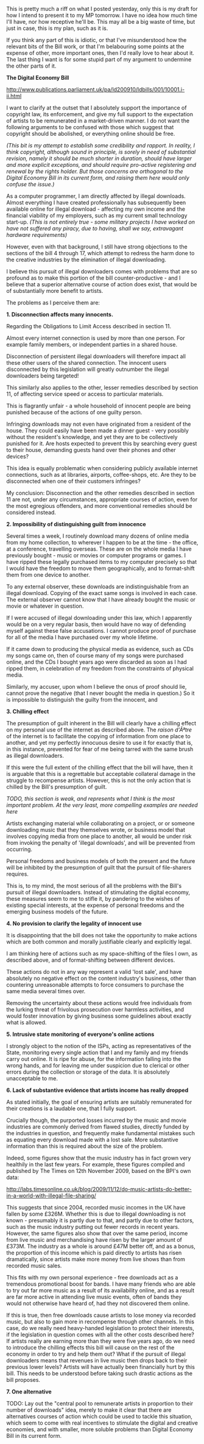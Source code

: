 <!--
.. title: My objections to the Digital Economy Bill
.. slug: my-objections-to-the-digital-economy-bill
.. date: 2009-12-04 00:32:58-06:00
.. tags: geek,imho
-->


This is pretty much a riff on what I posted yesterday, only this is my
draft for how I intend to present it to my MP tomorrow. I have no idea
how much time I'll have, nor how receptive he'll be. This may all be a
big waste of time, but just in case, this is my plan, such as it is.

If you think any part of this is idiotic, or that I've misunderstood how
the relevant bits of the Bill work, or that I'm belabouring some points
at the expense of other, more important ones, then I'd really love to
hear about it. The last thing I want is for some stupid part of my
argument to undermine the other parts of it.

**The Digital Economy Bill**

<http://www.publications.parliament.uk/pa/ld200910/ldbills/001/10001.i-ii.html>

I want to clarify at the outset that I absolutely support the importance
of copyright law, its enforcement, and give my full support to the
expectation of artists to be remunerated in a market-driven manner. I do
not want the following arguments to be confused with those which suggest
that copyright should be abolished, or everything online should be
free.

*(This bit is my attempt to establish some credibility and rapport. In
reality, I think copyright, although sound in principle, is sorely in
need of substantial revision, namely it should be much shorter in
duration, should have larger and more explicit exceptions, and should
require pro-active registering and renewal by the rights holder. But
those concerns are orthogonal to the Digital Economy Bill in its current
form, and raising them here would only confuse the issue.)*

As a computer programmer, I am directly affected by illegal downloads.
Almost everything I have created professionally has subsequently been
available online for illegal download - affecting my own income and the
financial viability of my employers, such as my current small technology
start-up. *(This is not entirely true - some military projects I have
worked on have not suffered any piracy, due to having, shall we say,
extravagant hardware requirements)*

However, even with that background, I still have strong objections to
the sections of the bill 4 through 17, which attempt to redress the harm
done to the creative industries by the elimination of illegal
downloading.

I believe this pursuit of illegal downloaders comes with problems that
are so profound as to make this portion of the bill counter-productive -
and I believe that a superior alternative course of action does exist,
that would be of substantially more benefit to artists.

The problems as I perceive them are:

**1. Disconnection affects many innocents.**

Regarding the Obligations to Limit Access described in section 11.

Almost every internet connection is used by more than one person. For
example family members, or independent parties in a shared house.

Disconnection of persistent illegal downloaders will therefore impact
all these other users of the shared connection. The innocent users
disconnected by this legislation will greatly outnumber the illegal
downloaders being targeted!

This similarly also applies to the other, lesser remedies described by
section 11, of affecting service speed or access to particular
materials.

This is flagrantly unfair - a whole household of innocent people are
being punished because of the actions of one guilty person.

Infringing downloads may not even have originated from a resident of the
house. They could easily have been made a dinner guest - very possibly
without the resident's knowledge, and yet they are to be collectively
punished for it. Are hosts expected to prevent this by searching every
guest to their house, demanding guests hand over their phones and other
devices?

This idea is equally problematic when considering publicly available
internet connections, such as at libraries, airports, coffee-shops, etc.
Are they to be disconnected when one of their customers infringes?

My conclusion: Disconnection and the other remedies described in section
11 are not, under any circumstances, appropriate courses of action, even
for the most egregious offenders, and more conventional remedies should
be considered instead.

**2. Impossibility of distinguishing guilt from innocence**

Several times a week, I routinely download many dozens of online media
from my home collection, to wherever I happen to be at the time - the
office, at a conference, travelling overseas. These are on the whole
media I have previously bought - music or movies or computer programs or
games. I have ripped these legally purchased items to my computer
precisely so that I would have the freedom to move them geographically,
and to format-shift them from one device to another.

To any external observer, these downloads are indistinguishable from an
illegal download. Copying of the exact same songs is involved in each
case. The external observer cannot know that I have already bought the
music or movie or whatever in question.

If I were accused of illegal downloading under this law, which I
apparently would be on a very regular basis, then would have no way of
defending myself against these false accusations. I cannot produce proof
of purchase for all of the media I have purchased over my whole
lifetime.

If it came down to producing the physical media as evidence, such as CDs
my songs came on, then of course many of my songs were purchased online,
and the CDs I bought years ago were discarded as soon as I had ripped
them, in celebration of my freedom from the constraints of physical
media.

Similarly, my accuser, upon whom I believe the onus of proof should lie,
cannot prove the negative (that I never bought the media in question.)
So it is impossible to distinguish the guilty from the innocent, and

**3. Chilling effect**

The presumption of guilt inherent in the Bill will clearly have a
chilling effect on my personal use of the internet as described above.
The *raison d'Ãªtre* of the internet is to facilitate the copying of
information from one place to another, and yet my perfectly innocuous
desire to use it for exactly that is, in this instance, prevented for
fear of me being tarred with the same brush as illegal downloaders.

If this were the full extent of the chilling effect that the bill will
have, then it is arguable that this is a regrettable but acceptable
collateral damage in the struggle to recompense artists. However, this
is not the only action that is chilled by the Bill's presumption of
guilt.

*TODO, this section is weak, and represents what I think is the most
important problem. At the very least, more compelling examples are
needed here*

Artists exchanging material while collaborating on a project, or or
someone downloading music that they themselves wrote, or business model
that involves copying media from one place to another, all would be
under risk from invoking the penalty of 'illegal downloads', and will be
prevented from occurring.

Personal freedoms and business models of both the present and the future
will be inhibited by the presumption of guilt that the pursuit of
file-sharers requires.

This is, to my mind, the most serious of all the problems with the
Bill's pursuit of illegal downloaders. Instead of stimulating the
digital economy, these measures seem to me to stifle it, by pandering to
the wishes of existing special interests, at the expense of personal
freedoms and the emerging business models of the future.

**4. No provision to clarify the legality of innocent use**

It is disappointing that the bill does not take the opportunity to make
actions which are both common and morally justifiable clearly and
explicitly legal.

I am thinking here of actions such as my space-shifting of the files I
own, as described above, and of format-shifting between different
devices.

These actions do not in any way represent a valid 'lost sale', and have
absolutely no negative effect on the content industry's business, other
than countering unreasonable attempts to force consumers to purchase the
same media several times over.

Removing the uncertainty about these actions would free individuals from
the lurking threat of frivolous prosecution over harmless activities,
and would foster innovation by giving business some guidelines about
exactly what is allowed.

**5. Intrusive state monitoring of everyone's online actions**

I strongly object to the notion of the ISPs, acting as representatives
of the State, monitoring every single action that I and my family and my
friends carry out online. It is ripe for abuse, for the information
falling into the wrong hands, and for leaving me under suspicion due to
clerical or other errors during the collection or storage of the data.
It is absolutely unacceptable to me.

**6. Lack of substantive evidence that artists income has really
dropped**

As stated initially, the goal of ensuring artists are suitably
remunerated for their creations is a laudable one, that I fully support.

Crucially though, the purported losses incurred by the music and movie
industries are commonly derived from flawed studies, directly funded by
the industries in question, and frequently make fundamental mistakes
such as equating every download made with a lost sale. More substantive
information than this is required about the size of the problem.

Indeed, some figures show that the music industry has in fact grown very
healthily in the last few years. For example, these figures compiled and
published by The Times on 12th November 2009, based on the BPI's own
data:

<http://labs.timesonline.co.uk/blog/2009/11/12/do-music-artists-do-better-in-a-world-with-illegal-file-sharing/>

This suggests that since 2004, recorded music incomes in the UK have
fallen by some £326M. Whether this is due to illegal downloading is not
known - presumably it is partly due to that, and partly due to other
factors, such as the music industry putting out fewer records in recent
years. However, the same figures also show that over the same period,
income from live music and merchandising have risen by the larger amount
of £373M. The industry as a whole is around £47M better off, and as a
bonus, the proportion of this income which is paid directly to artists
has risen dramatically, since artists make more money from live shows
than from recorded music sales.

This fits with my own personal experience - free downloads act as a
tremendous promotional boost for bands. I have many friends who are able
to try out far more music as a result of its availability online, and as
a result are far more active in attending live music events, often of
bands they would not otherwise have heard of, had they not discovered
them online.

If this is true, then free downloads cause artists to lose money via
recorded music, but also to gain more in recompense through other
channels. In this case, do we really need heavy-handed legislation to
protect their interests, if the legislation in question comes with all
the other costs described here? If artists really are earning more than
they were five years ago, do we need to introduce the chilling effects
this bill will cause on the rest of the economy in order to try and help
them out? What if the pursuit of illegal downloaders means that revenues
in live music then drops back to their previous lower levels? Artists
will have actually been financially hurt by this bill. This needs to be
understood before taking such drastic actions as the bill proposes.

**7. One alternative**

TODO: Lay out the "central pool to remunerate artists in proportion to
their number of downloads" idea, merely to make it clear that there are
alternatives courses of action which could be used to tackle this
situation, which seem to come with real incentives to stimulate the
digital and creative economies, and with smaller, more soluble problems
than Digital Economy Bill in its current form.